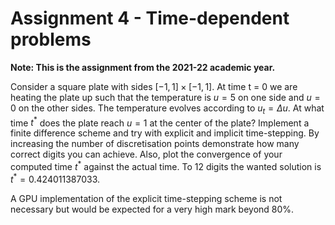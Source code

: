 # Assignment 4 - Time-dependent problems

**Note: This is the assignment from the 2021-22 academic year.**

Consider a square plate with sides $[−1, 1] × [−1, 1]$. At time t = 0 we are heating the plate up
such that the temperature is $u = 5$ on one side and $u = 0$ on the other sides. The temperature
evolves according to $u_t = \Delta u$. At what time $t^*$ does the plate reach $u = 1$ at the center of the plate?
Implement a finite difference scheme and try with explicit and implicit time-stepping. By increasing
the number of discretisation points demonstrate how many correct digits you can achieve. Also,
plot the convergence of your computed time $t^*$ against the actual time. To 12 digits the wanted
solution is $t^* = 0.424011387033$.

A GPU implementation of the explicit time-stepping scheme is not necessary but would be expected for a very high mark beyond 80%.
